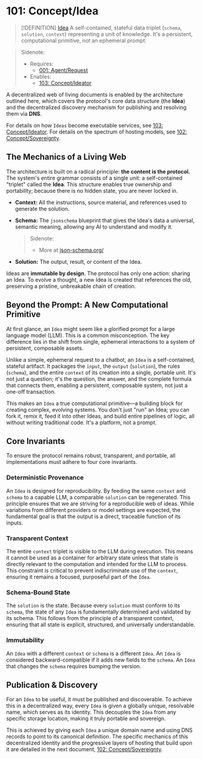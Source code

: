 # 101: Concept/Idea

> [!DEFINITION] [Idea](./000_glossary.md)
> A self-contained, stateful data triplet (`schema`, `solution`, `context`) representing a unit of knowledge. It's a persistent, computational primitive, not an ephemeral prompt.

> Sidenote:
>
> - Requires:
>   - [001: Agent/Request](./001_agent_request.md)
> - Enables:
>   - [103: Concept/Ideator](./103_concept_ideator.md)

A decentralized web of living documents is enabled by the architecture outlined here, which covers the protocol's core data structure (the **Idea**) and the decentralized discovery mechanism for publishing and resolving them via **DNS**.

For details on how `Ideas` become executable services, see [103: Concept/Ideator](./103_concept_ideator.md). For details on the spectrum of hosting models, see [102: Concept/Sovereignty](./102_concept_sovereignty.md).

## The Mechanics of a Living Web

The architecture is built on a radical principle: **the content is the protocol.** The system's entire grammar consists of a single unit: a self-contained "triplet" called the **Idea**. This structure enables true ownership and portability; because there is no hidden state, you are never locked in.

- **Context:** All the instructions, source material, and references used to generate the solution.
- **Schema:** The `jsonschema` blueprint that gives the Idea's data a universal, semantic meaning, allowing any AI to understand and modify it.

  > Sidenote:
  >
  > - More at [json-schema.org/](https://json-schema.org/)

- **Solution:** The output, result, or content of the Idea.

Ideas are **immutable by design**. The protocol has only one action: sharing an Idea. To evolve a thought, a new Idea is created that references the old, preserving a pristine, unbreakable chain of creation.

## Beyond the Prompt: A New Computational Primitive

At first glance, an `Idea` might seem like a glorified prompt for a large language model (LLM). This is a common misconception. The key difference lies in the shift from single, ephemeral interactions to a system of persistent, composable assets.

Unlike a simple, ephemeral request to a chatbot, an `Idea` is a self-contained, stateful artifact. It packages the `input`, the `output` (`solution`), the rules (`schema`), and the entire `context` of its creation into a single, portable unit. It's not just a question; it's the question, the answer, and the complete formula that connects them, enabling a persistent, composable system, not just a one-off transaction.

This makes an `Idea` a true computational primitive—a building block for creating complex, evolving systems. You don't just "run" an Idea; you can fork it, remix it, feed it into other Ideas, and build entire pipelines of logic, all without writing traditional code. It's a platform, not a prompt.

## Core Invariants

To ensure the protocol remains robust, transparent, and portable, all implementations must adhere to four core invariants.

### Deterministic Provenance

An `Idea` is designed for reproducibility. By feeding the same `context` and `schema` to a capable LLM, a comparable `solution` can be regenerated. This principle ensures that we are striving for a reproducible web of ideas. While variations from different providers or model settings are expected, the fundamental goal is that the output is a direct, traceable function of its inputs.

### Transparent Context

The entire `context` triplet is visible to the LLM during execution. This means it cannot be used as a container for arbitrary state unless that state is directly relevant to the computation and intended for the LLM to process. This constraint is critical to prevent indiscriminate use of the `context`, ensuring it remains a focused, purposeful part of the `Idea`.

### Schema-Bound State

The `solution` is the state. Because every `solution` must conform to its `schema`, the state of any `Idea` is fundamentally determined and validated by its schema. This follows from the principle of a transparent context, ensuring that all state is explicit, structured, and universally understandable.

### Immutability

An `Idea` with a different `context` or `schema` is a different `Idea`. An `Idea`
is considered backward-compatible if it adds new fields to the `schema`. An `Idea` that changes the `schema` requires bumping the version.

## Publication & Discovery

For an `Idea` to be useful, it must be published and discoverable. To achieve this in a decentralized way, every `Idea` is given a globally unique, resolvable name, which serves as its identity. This decouples the `Idea` from any specific storage location, making it truly portable and sovereign.

This is achieved by giving each `Idea` a unique domain name and using DNS records to point to its canonical definition. The specific mechanics of this decentralized identity and the progressive layers of hosting that build upon it are detailed in the next document, [102: Concept/Sovereignty](./102_concept_sovereignty.md).
